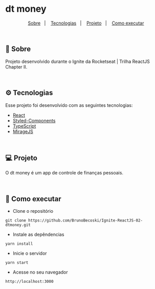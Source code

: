 # dt money

<p align="center">
  <a href="#-sobre">Sobre</a>&nbsp;&nbsp;&nbsp;|&nbsp;&nbsp;&nbsp;
  <a href="#-tecnologias">Tecnologias</a>&nbsp;&nbsp;&nbsp;|&nbsp;&nbsp;&nbsp;
  <a href="#-projeto">Projeto</a>&nbsp;&nbsp;&nbsp;|&nbsp;&nbsp;&nbsp;
  <a href="#-como-executar">Como executar</a>
</p> 

</br>

## 📖 Sobre

Projeto desenvolvido durante o Ignite da Rocketseat | Trilha ReactJS Chapter II.

</br>

## ⚙ Tecnologias

Esse projeto foi desenvolvido com as seguintes tecnologias:

- [React](https://www.reactjs.org)
- [Styled-Components](https://styled-components.com)
- [TypeScript](https://www.typescriptlang.org)
- [MirageJS](https://miragejs.com)

</br>

## 💻 Projeto

O dt money é um app de controle de finanças pessoais.

</br>

## 🚀 Como executar

- Clone o repositório
```
git clone https://github.com/BrunoBecoski/Ignite-ReactJS-02-dtmoney.git
```
- Instale as depêndencias
```
yarn install
```
- Inicie o servidor
``` 
yarn start
```
- Acesse no seu navegador
```
http://localhost:3000
```

